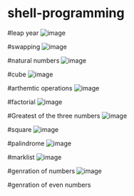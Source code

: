 # shell-programming
#leap year
![image](https://user-images.githubusercontent.com/123438408/214487789-a4a223b0-c495-4e98-b2d1-b0e3d9938eb3.png)


#swapping
![image](https://user-images.githubusercontent.com/123438408/214488112-57626a3d-53ca-47fa-8de2-02558f3ca904.png)


#natural numbers
![image](https://user-images.githubusercontent.com/123438408/214488464-37d10e0b-eaee-4930-af75-ec354c2fae08.png)


#cube
![image](https://user-images.githubusercontent.com/123438408/214489768-fcda3d97-44c8-41dc-916c-b12d36c18272.png)


#arthemtic operations
![image](https://user-images.githubusercontent.com/123438408/214490711-9178469c-52d1-4972-b757-499247f6cf62.png)


#factorial
![image](https://user-images.githubusercontent.com/123438408/214491092-b07c4755-7840-4d2e-9fb6-e86715716d8a.png)


#Greatest of the three numbers
![image](https://user-images.githubusercontent.com/123438408/214491498-543aec97-162a-4901-b584-997df98aa349.png)


#square
![image](https://user-images.githubusercontent.com/123438408/214493329-0f6f8540-56a2-446c-aaf4-f7083521ab2d.png)


#palindrome
![image](https://user-images.githubusercontent.com/123438408/214509748-b333b981-863e-40bb-8ec5-38a2e2fc87de.png)


#marklist
![image](https://user-images.githubusercontent.com/123438408/214524023-7ddef9cc-94ef-48ad-b8ec-5f4f2c8ad881.png)


#genration of numbers
![image](https://user-images.githubusercontent.com/123438408/215380298-5555a894-f729-4100-8867-8939d079f5a2.png)

#genration of even numbers
